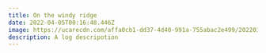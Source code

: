 ```yaml
---
title: On the windy ridge
date: 2022-04-05T00:16:48.446Z
image: https://ucarecdn.com/affa0cb1-dd37-4d40-991a-755abac2e499/20220325_113152.jpg
description: A log descripotion
---
```

